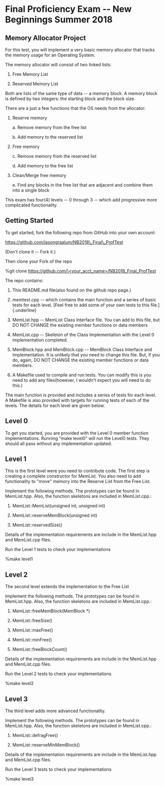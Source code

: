 Final Proficiency Exam -- New Beginnings Summer 2018
====================================================

Memory Allocator Project
------------------------

For this test, you will implement a very basic memory allocator that
tracks the memory usage for an Operating System.

The memory allocator will consist of two linked lists:

1.  Free Memory List

2.  Reserved Memory List

Both are lists of the same type of data -- a memory block. A memory
block is defined by two integers: the starting block and the block size.

There are a just a few functions that the OS needs from the allocator:

1.  Reserve memory

    a.  Remove memory from the free list

    b.  Add memory to the reserved list

2.  Free memory

    c.  Remove memory from the reserved list

    d.  Add memory to the free list

3.  Clean/Merge free memory

    e.  Find any blocks in the free list that are adjacent and combine
        them into a single block

This exam has four(4) levels -- 0 through 3 -- which add progressive
more complicated functionality.

Getting Started
---------------

To get started, fork the following repo from GitHub into your own
account:

https://github.com/jasongraalum/NB2018\_Final\_ProfTest

(Don't clone it -- Fork it.)

Then clone your Fork of the repo

\%git clone
[https://github.com/\<your\_acct\_name\>/NB2018\_Final\_ProfTest](https://github.com/%3cyour_acct_name%3e/NB2018_Final_ProfTest)

The repo contains:

1.  This README.md file(also found on the github repo page.)

2.  memtest.cpp -- which contains the main function and a series of
    basic tests for each level. [Feel free to add some of your own tests
    to this file.]{.underline}

3.  MemList.hpp -- MemList Class Interface file. You can add to this
    file, but DO NOT CHANGE the existing member functions or data
    members

4.  MemList.cpp -- Skeleton of the Class Implementation with the Level 0
    implementation completed.

5.  MemBlock.hpp and MemBlock.cpp -- MemBlock Class Interface and
    Implementation. It is unlikely that you need to change this file.
    But, if you do, again, DO NOT CHANGE the existing member functions
    or data members.

6.  A Makefile used to compile and run tests. You can modify this is you
    need to add any files(however, I wouldn't expect you will need to do
    this.)

The main function is provided and includes a series of tests for each
level. A Makefile is also provided with targets for running tests of
each of the levels. The details for each level are given below.

Level 0
-------

To get you started, you are provided with the Level 0 member function
implementations. Running "make level0" will run the Level0 tests. They
should all pass without any implementation updated.

Level 1
-------

This is the first level were you need to contribute code. The first step
is creating a complete constructor for MemList. You also need to add
functionality to "move" memory into the Reserve List from the Free List.

Implement the following methods. The prototypes can be found in
MemList.hpp. Also, the function skeletons are included in MemList.cpp.:

1.  MemList::MemList(unsigned int, unsigned int)

2.  MemList::reserveMemBlock(unsigned int)

3.  MemList::reservedSize()

Details of the implementation requirements are include in the
MemList.hpp and MemList.cpp files.

Run the Level 1 tests to check your implementations

\%make level1

Level 2
-------

The second level extends the implementation to the Free List

Implement the following methods. The prototypes can be found in
MemList.hpp. Also, the function skeletons are included in MemList.cpp.:

1.  MemList::freeMemBlock(MemBlock \*)

2.  MemList::freeSize()

3.  MemList::maxFree()

4.  MemList::minFree()

5.  MemList::freeBlockCount()

Details of the implementation requirements are include in the
MemList.hpp and MemList.cpp files.

Run the Level 2 tests to check your implementations

\%make level2

Level 3
-------

The third level adds more advanced functionality.

Implement the following methods. The prototypes can be found in
MemList.hpp. Also, the function skeletons are included in MemList.cpp.:

1.  MemList::defragFree()

2.  MemList::reserveMinMemBlock()

Details of the implementation requirements are include in the
MemList.hpp and MemList.cpp files.

Run the Level 3 tests to check your implementations

\%make level3

